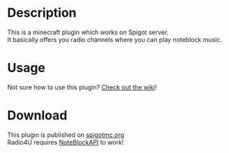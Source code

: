 # Description
This is a minecraft plugin which works on Spigot server.  
It basically offers you radio channels where you can play noteblock music.


# Usage
Not sure how to use this plugin? [Check out the wiki](https://github.com/LazoYoung/Radio4U/wiki)!


# Download
This plugin is published on [spigotmc.org](https://www.spigotmc.org/resources/radio4u-a-noteblock-music-player.53795/)  
Radio4U requires [NoteBlockAPI](https://github.com/koca2000/NoteBlockAPI) to work!
